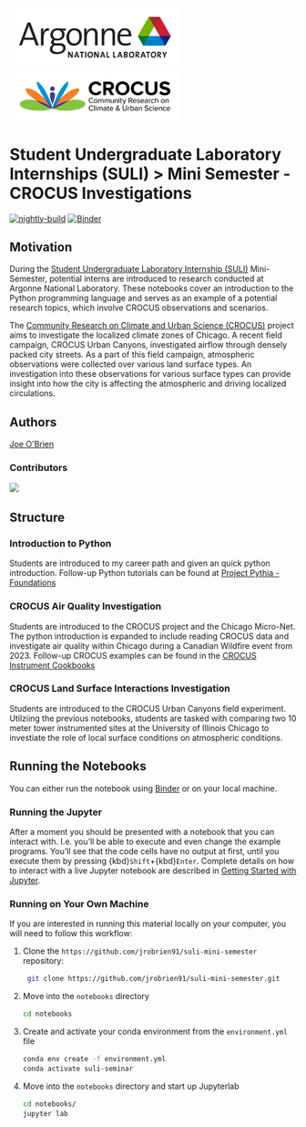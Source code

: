<p float="left">
  <img src="images/ANL_RGB-01.png" width="300" />
  <img src="CROCUS_Logo.svg" width="300" /> 
</p>

# Student Undergraduate Laboratory Internships (SULI) > Mini Semester - CROCUS Investigations

[![nightly-build](https://github.com/jrobrien91/suli-mini-semester/actions/workflows/nightly-build.yaml/badge.svg)](https://github.com/jrobrien91/suli-mini-semester/actions/workflows/nightly-build.yaml)
[![Binder](https://binder.projectpythia.org/badge_logo.svg)](https://binder.projectpythia.org/v2/gh/jrobrien91/suli-mini-seminar-2023/main)

## Motivation

During the [Student Undergraduate Laboratory Internship (SULI)](https://science.osti.gov/wdts/suli) Mini-Semester, potential interns are introduced to research conducted at Argonne National Laboratory. These notebooks cover an introduction to the Python programming language and serves as an example of a potential research topics, which involve CROCUS observations and scenarios.

The [Community Research on Climate and Urban Science (CROCUS)](https://www.anl.gov/crocus) project aims to investigate the localized climate zones of Chicago. 
A recent field campaign, CROCUS Urban Canyons, investigated airflow through densely packed city streets. As a part of this field campaign, atmospheric observations were collected over various land surface types. An investigation into these observations for various surface types can provide insight into how the city is affecting the atmospheric and driving localized circulations. 

## Authors

[Joe O'Brien](https://github.com/jrobrien91)

### Contributors

<a href="https://github.com/jrobrien91/suli-mini-semester/graphs/contributors">
  <img src="https://contrib.rocks/image?repo=jrobrien91/suli-mini-semester" />
</a>

## Structure

### Introduction to Python
Students are introduced to my career path and given an quick python introduction. 
Follow-up Python tutorials can be found at [Project Pythia - Foundations](https://foundations.projectpythia.org/landing-page.html) 

### CROCUS Air Quality Investigation
Students are introduced to the CROCUS project and the Chicago Micro-Net.
The python introduction is expanded to include reading CROCUS data and investigate air quality within Chicago during a Canadian Wildfire event from 2023.
Follow-up CROCUS examples can be found in the [CROCUS Instrument Cookbooks](https://github.com/CROCUS-Urban/instrument-cookbooks)

### CROCUS Land Surface Interactions Investigation
Students are introduced to the CROCUS Urban Canyons field experiment. 
Utilziing the previous notebooks, students are tasked with comparing two 10 meter tower instrumented sites at the University of Illinois Chicago to investiate the role of local surface conditions on atmospheric conditions. 

## Running the Notebooks
You can either run the notebook using [Binder](https://binderhub.readthedocs.io/en/latest/#) or on your local machine.

### Running the Jupyter

After a moment you should be presented with a
notebook that you can interact with. I.e. you’ll be able to execute
and even change the example programs. You’ll see that the code cells
have no output at first, until you execute them by pressing
{kbd}`Shift`\+{kbd}`Enter`. Complete details on how to interact with
a live Jupyter notebook are described in [Getting Started with
Jupyter](https://foundations.projectpythia.org/foundations/getting-started-jupyter.html).

### Running on Your Own Machine
If you are interested in running this material locally on your computer, you 
will need to follow this workflow:   

1. Clone the `https://github.com/jrobrien91/suli-mini-semester` repository:

   ```bash
    git clone https://github.com/jrobrien91/suli-mini-semester.git
    ```  
1. Move into the `notebooks` directory
    ```bash
    cd notebooks
    ```  
1. Create and activate your conda environment from the `environment.yml` file
    ```bash
    conda env create -f environment.yml
    conda activate suli-seminar
    ```  
1.  Move into the `notebooks` directory and start up Jupyterlab
    ```bash
    cd notebooks/
    jupyter lab
    ```
